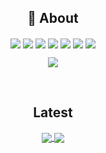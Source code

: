 <p align="center">
  <h2 align="center"> 🤔 About </h2>
  <p align="center">
  <img align="center" src="https://img.shields.io/badge/vscode-tool-blue?style=flat" />
  <img align="center" src="https://img.shields.io/badge/intellij-tool-red?style=flat" /> 
  <img align="center" src="https://img.shields.io/badge/graphql-tool-ff69b4?style=flat" />  
  <img align="center" src="https://img.shields.io/badge/cypress-tool-brightgreen?style=flat" /> 
  <img align="center" src="https://img.shields.io/badge/heroku-tool-blueviolet?style=flat" />
  <img align="center" src="https://img.shields.io/badge/angular-tool-red?style=flat" /> 
  <img align="center" src="https://img.shields.io/badge/azure-tool-blue?style=flat" />  
</p>
<p align="center">
  <img align="center" src="https://github-readme-stats.vercel.app/api/top-langs/?username=peta-byte&theme=jolly&layout=compact&hide=css,scss,html" />
  </p>
</p>
<br />
<p>
  <h2 align="center">Latest</h2>
  <p align="center">
  <a href="https://github.com/peta-byte/Dynamic-Debate">
  <img align="center" src="https://github-readme-stats.vercel.app/api/pin/?username=peta-byte&repo=Dynamic-Debate&theme=jolly" />
</a>
<a href="https://github.com/peta-byte/GraphQL-Vue-Playground">
  <img align="center" src="https://github-readme-stats.vercel.app/api/pin/?username=peta-byte&repo=GraphQL-Vue-Playground&theme=jolly" />
</a>
  </p>
<br />
</p>

